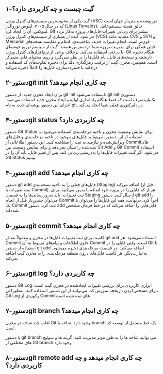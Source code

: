 ## ۱-گیت چیست و چه کاربردی دارد؟
گیت یکی از محبوب‌ترین سیستم‌های کنترل ورژن (VSC) توزیع‌شده و متن‌باز جهان است که در سال ۲۰۰۵، لینوس توروالدز (Linus Torvalds)، خالق هسته سیستم‌عامل لینوکس، آن را ایجاد کرد. Git بیشتر برای ردیابی تغییرات فایل‌های پروژه به‌کار برده می‌شود.
گیت از بسیاری از سیستم‌های کنترل ورژن (VCS) مشابه مانند CVS و SVN و Mercurial قوی‌تر است. انجام تغییرات جدید، شاخه‌بندی، ادغام و مقایسه نسخه‌های قبلی همگی برای مدیریت پروژه شما دردسترس هستند. گیت از سیستم توزیع خوشه‌ای یا درختی استفاده می‌کند. برخلاف برخی از نرم‌افزارهای کنترل ورژن، Git هنگام ذخیره تاریخچه و نسخه‌های فایل، نام فایل‌ها را در نظر نمی‌گیرد و روی محتوای فایل متمرکز است. همچنین، مخزن گیت از ترکیب رمزگذاری دلتا برای ذخیره تفاوت‌های کد استفاده و درادامه با فشرده‌سازی، فایل‌ها را کاملاً ذخیره می‌کند

## ۲-دستورgit init چه کاری انجام میدهد؟ 
برای ایجاد مخزن جدید، از دستور git init استفاده می‌شود. git init دستوری یک‌بارمصرف است که فقط هنگام راه‌اندازی اولیه و ایجاد مخزن جدید استفاده می‌شود. اجرای این دستور پوشه‌ای جدید به نام git. در دایرکتوری فعلی شما ایجاد می‌کند.
## ۳-دستورgit status چه کاربردی دارد؟
دستور Git Status برای نمایش وضعیت مخزن و ناحیه مرحله‌بندی استفاده می‌شود. با استفاده از این دستور، می‌توانید فایل‌های موجود در ناحیه مرحله‌بندی و فایل‌های ویرایش‌شده‌ و نیازمند به ثبت را مشاهده کنید. این دستور اطلاعاتی از Commitهای ثبت‌شده را نشان نمی‌دهد و برای نمایش وضعیت بین Git Add و Git Commit استفاده می‌شود. اگر گیت تغییرات فایل‌ها را به‌درستی ردیابی کند، پس از تغییر فایل، باید آن را در Git Status ببینیم.
## ۴-دستورgit add چه کاری انجام میدهد؟
دستور git add فایل‌های فعلی را به ناحیه نسخه‌بندی (Staging) اضافه می‌کند (قبل از ثبت تغییرات با Commit). هربار که فایلی را در پروژه خود اضافه یا به‌روز می‌کنید، برای ثبت تغییرات، باید به‌روز‌رسانی‌ها را به قسمت Staging ارسال کنید. دستور git add را می‌توان چندین‌بار قبل از انجام Commit اجرا کرد. در‌نهایت، همه این فایل‌ها را می‌توان با یک Commit ثبت کرد. دستور add فایل‌هایی را اضافه می‌کند که در خط فرمان مشخص شده‌اند.
## ۵-دستورgit commit چه کاری انجام میدهد؟
کامیت برای ثبت تغییرات فایل‌ها در مخزن و معمولاً بعد از git add استفاده می‌شود. هر Commit حاوی اطلاعات و پیام‌های مربوط به آن Commit است. وقتی فایلی را در Git با استفاده از دستور git add اضافه می‌کنید، در قسمت مرحله‌بندی ذخیره می‌شود. به‌عبارت‌دیگر، هر کامیت فایل‌های درون منطقه مرحله‌بندی را به مخزن گیت اضافه می‌کند.
## ۶-دستورgit log چه کاربردی دارد؟
دستور Git Log ابزاری کاربردی برای بررسی تغییرات ایجاد‌شده در مخزن گیت است. برای مشخص‌کردن تاریخچه سورس کد، می‌توانید از این دستور استفاده کنید. به‌طور‌کلی، Git Log رکوردی از Commitهای ثبت شده است.
## ۷-دستورgit branch چه کاری انجام میدهد؟
اغلب چند شاخه در مخزن Git وجود دارد. شاخه یا branch یک خط مستقل از توسعه کد است.

با دستور git branch می توانید شاخه ها را به طور موثر مدیریت کنید. گزینه ها و سوئیچ های مختلفی از Git branch وجود دارد
## ۸-دستورgit remote add چه کاری انجام میدهد و چه کاربردی دارد؟
